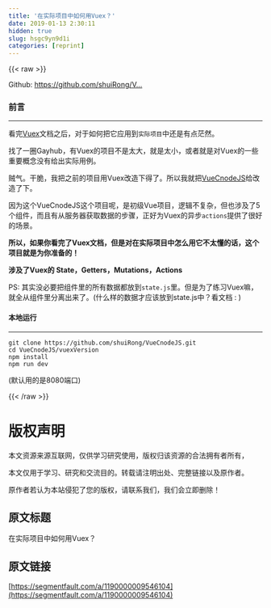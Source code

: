 ```yaml
---
title: '在实际项目中如何用Vuex？' 
date: 2019-01-13 2:30:11
hidden: true
slug: hsgc9yn9d1i
categories: [reprint]
---
```


{{< raw >}}

                    
<p>Github: <a href="https://github.com/shuiRong/VueCnodeJS/tree/master/vuexVersion" rel="nofollow noreferrer" target="_blank">https://github.com/shuiRong/V...</a></p>
<h3 id="articleHeader0">前言</h3>
<hr>
<p>看完<a href="https://vuex.vuejs.org/zh-cn/" rel="nofollow noreferrer" target="_blank">Vuex</a>文档之后，对于如何把它应用到<code>实际项目</code>中还是有点茫然。</p>
<p>找了一圈Gayhub，有Vuex的项目不是太大，就是太小，或者就是对Vuex的一些重要概念没有给出实际用例。</p>
<p>贼气。干脆，我把之前的项目用Vuex改造下得了。所以我就把<a href="https://github.com/shuiRong/VueCnodeJS" rel="nofollow noreferrer" target="_blank">VueCnodeJS</a>给改造了下。</p>
<p>因为这个VueCnodeJS这个项目呢，是初级Vue项目，逻辑不复杂，但也涉及了5个组件，而且有从服务器获取数据的步骤，正好为Vuex的异步<code>actions</code>提供了很好的场景。</p>
<p><strong>所以，如果你看完了Vuex文档，但是对在实际项目中怎么用它不太懂的话，这个项目就是为你准备的！</strong></p>
<p><strong>涉及了Vuex的 State，Getters，Mutations，Actions</strong></p>
<p>PS: 其实没必要把组件里的所有数据都放到<code>state.js</code>里。但是为了练习Vuex嘛，就全从组件里分离出来了。(什么样的数据才应该放到state.js中？看文档 : )</p>
<h4>本地运行</h4>
<hr>
<div class="widget-codetool" style="display:none;">
      <div class="widget-codetool--inner">
      <span class="selectCode code-tool" data-toggle="tooltip" data-placement="top" title="" data-original-title="全选"></span>
      <span type="button" class="copyCode code-tool" data-toggle="tooltip" data-placement="top" data-clipboard-text="git clone https://github.com/shuiRong/VueCnodeJS.git 
cd VueCnodeJS/vuexVersion
npm install
npm run dev" title="" data-original-title="复制"></span>
      <span type="button" class="saveToNote code-tool" data-toggle="tooltip" data-placement="top" title="" data-original-title="放进笔记"></span>
      </div>
      </div><pre class="bash hljs"><code class="bash">git <span class="hljs-built_in">clone</span> https://github.com/shuiRong/VueCnodeJS.git 
<span class="hljs-built_in">cd</span> VueCnodeJS/vuexVersion
npm install
npm run dev</code></pre>
<p>(默认用的是8080端口)</p>

                
{{< /raw >}}

# 版权声明
本文资源来源互联网，仅供学习研究使用，版权归该资源的合法拥有者所有，

本文仅用于学习、研究和交流目的。转载请注明出处、完整链接以及原作者。

原作者若认为本站侵犯了您的版权，请联系我们，我们会立即删除！

## 原文标题
在实际项目中如何用Vuex？

## 原文链接
[https://segmentfault.com/a/1190000009546104](https://segmentfault.com/a/1190000009546104)

